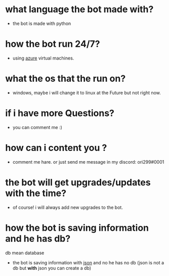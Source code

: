 # what language the bot made with?
- the bot is made with python 

# how the bot run 24/7? 
- using [azure](https://azure.microsoft.com/en-us/) virtual machines.

# what the os that the run on?
- windows, maybe i will change it to linux at the Future but not right now.

# if i have more Questions?
- you can comment me :)

# how can i content you ?
- comment me hare. or just send me message in my discord: ori299#0001

# the bot will get upgrades/updates with the time?
- of course! i will always add new upgrades to the bot.

# how the bot is saving information and he has db?
db mean database
- the bot is saving information with [json](https://en.wikipedia.org/wiki/JSON) and no he has no db (json is not a db but **with** json you can create a db)  
